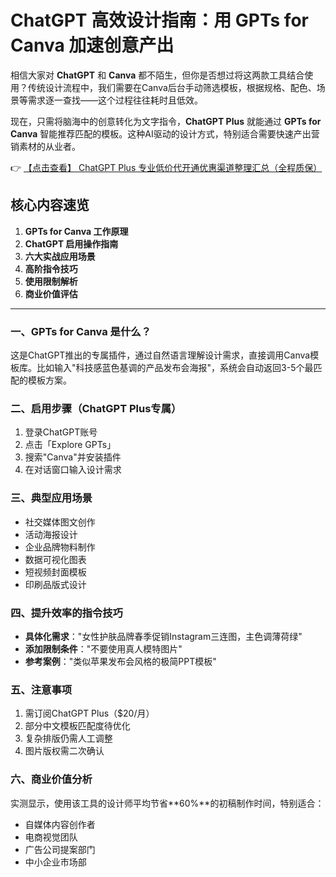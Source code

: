 # ChatGPT 高效设计指南：用 GPTs for Canva 加速创意产出

相信大家对 **ChatGPT** 和 **Canva** 都不陌生，但你是否想过将这两款工具结合使用？传统设计流程中，我们需要在Canva后台手动筛选模板，根据规格、配色、场景等需求逐一查找——这个过程往往耗时且低效。

现在，只需将脑海中的创意转化为文字指令，**ChatGPT Plus** 就能通过 **GPTs for Canva** 智能推荐匹配的模板。这种AI驱动的设计方式，特别适合需要快速产出营销素材的从业者。

👉 [【点击查看】 ChatGPT Plus 专业低价代开通优惠渠道整理汇总（全程质保）](https://bit.ly/DaiKai)

## 核心内容速览
1. **GPTs for Canva 工作原理**  
2. **ChatGPT 启用操作指南**  
3. **六大实战应用场景**  
4. **高阶指令技巧**  
5. **使用限制解析**  
6. **商业价值评估**

---

### 一、GPTs for Canva 是什么？
这是ChatGPT推出的专属插件，通过自然语言理解设计需求，直接调用Canva模板库。比如输入"科技感蓝色基调的产品发布会海报"，系统会自动返回3-5个最匹配的模板方案。

### 二、启用步骤（ChatGPT Plus专属）
1. 登录ChatGPT账号  
2. 点击「Explore GPTs」  
3. 搜索"Canva"并安装插件  
4. 在对话窗口输入设计需求

### 三、典型应用场景
- 社交媒体图文创作  
- 活动海报设计  
- 企业品牌物料制作  
- 数据可视化图表  
- 短视频封面模板  
- 印刷品版式设计

### 四、提升效率的指令技巧
- **具体化需求**："女性护肤品牌春季促销Instagram三连图，主色调薄荷绿"  
- **添加限制条件**："不要使用真人模特图片"  
- **参考案例**："类似苹果发布会风格的极简PPT模板"

### 五、注意事项
1. 需订阅ChatGPT Plus（$20/月）  
2. 部分中文模板匹配度待优化  
3. 复杂排版仍需人工调整  
4. 图片版权需二次确认

### 六、商业价值分析
实测显示，使用该工具的设计师平均节省**60%**的初稿制作时间，特别适合：
- 自媒体内容创作者  
- 电商视觉团队  
- 广告公司提案部门  
- 中小企业市场部